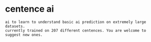 # centence ai
	ai to learn to understand basic ai prediction on extremely large datasets.
	currently trained on 207 different centences. You are welcome to suggest new ones.

